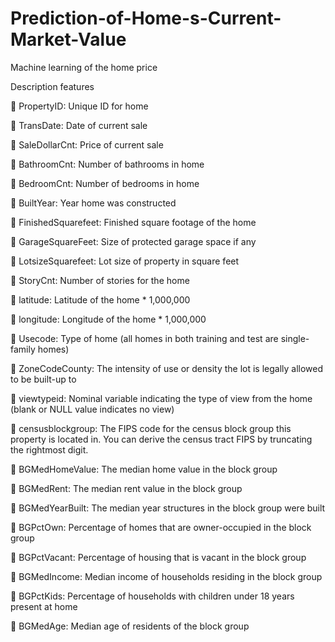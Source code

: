 # Prediction-of-Home-s-Current-Market-Value
Machine learning of the home price

Description features

 PropertyID: Unique ID for home

 TransDate: Date of current sale

 SaleDollarCnt: Price of current sale

 BathroomCnt: Number of bathrooms in home

 BedroomCnt: Number of bedrooms in home

 BuiltYear: Year home was constructed

 FinishedSquarefeet: Finished square footage of the home

 GarageSquareFeet: Size of protected garage space if any

 LotsizeSquarefeet: Lot size of property in square feet

 StoryCnt: Number of stories for the home

 latitude: Latitude of the home * 1,000,000

 longitude: Longitude of the home * 1,000,000

 Usecode: Type of home (all homes in both training and test are single-family homes)

 ZoneCodeCounty: The intensity of use or density the lot is legally allowed to be built-up to

 viewtypeid: Nominal variable indicating the type of view from the home (blank or NULL value indicates no view)

 censusblockgroup: The FIPS code for the census block group this property is located in. You can derive the census tract FIPS by truncating the rightmost digit.

 BGMedHomeValue: The median home value in the block group

 BGMedRent: The median rent value in the block group

 BGMedYearBuilt: The median year structures in the block group were built

 BGPctOwn: Percentage of homes that are owner-occupied in the block group

 BGPctVacant: Percentage of housing that is vacant in the block group

 BGMedIncome: Median income of households residing in the block group

 BGPctKids: Percentage of households with children under 18 years present at home

 BGMedAge: Median age of residents of the block group
